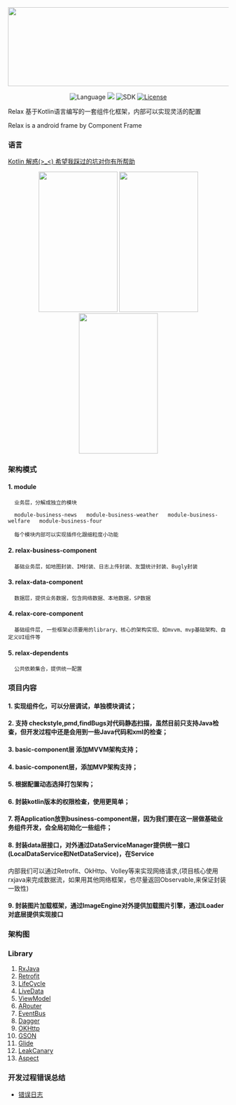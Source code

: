 
<div align="center">
<img width="810" height="180" src="https://github.com/UCodeUStory/Relax/blob/master/source/relax.png"/>
</div>

<div align="center">

![Language](https://img.shields.io/badge/language-Kotlin-EE0000.svg)
![](https://img.shields.io/badge/QQ-1483888222-green.svg)
![SDK](https://img.shields.io/badge/SDK-14%2B-orange.svg)
[![License](https://img.shields.io/apm/l/vim-mode.svg)](https://github.com/UCodeUStory/Relax/tree/master/LICENSE)

</div>


Relax 基于Kotlin语言编写的一套组件化框架，内部可以实现灵活的配置

Relax is a android frame by Component Frame

### 语言
[Kotlin 解惑(>_<) 希望我踩过的坑对你有所帮助](https://github.com/UCodeUStory/Relax/tree/master/source/kotlin.md)


<div align="center">

<img width="180" height="320" src="https://github.com/UCodeUStory/Relax/blob/master/source/tianqi.jpg"/>
<img width="180" height="320" src="https://github.com/UCodeUStory/Relax/blob/master/source/meitu.jpg"/>
<img width="180" height="320" src="https://github.com/UCodeUStory/Relax/blob/master/source/xinwen.jpg"/>

</div>


### 架构模式

#### 1. module

      业务层，分解成独立的模块

      module-business-news   module-business-weather   module-business-welfare   module-business-four

      每个模块内部可以实现插件化跟细粒度小功能

#### 2. relax-business-component

      基础业务层，如地图封装、IM封装、日志上传封装、友盟统计封装、Bugly封装

#### 3. relax-data-component

      数据层，提供业务数据，包含网络数据、本地数据，SP数据

#### 4. relax-core-component

      基础组件层, 一些框架必须要用的library、核心的架构实现、如mvvm、mvp基础架构、自定义UI组件等

#### 5. relax-dependents

      公共依赖集合，提供统一配置


### 项目内容

#### 1. 实现组件化，可以分层调试，单独模块调试；
#### 2. 支持 checkstyle,pmd,findBugs对代码静态扫描，虽然目前只支持Java检查，但开发过程中还是会用到一些Java代码和xml的检查；
#### 3. basic-component层 添加MVVM架构支持；
#### 4. basic-component层，添加MVP架构支持；
#### 5. 根据配置动态选择打包架构；
#### 6. 封装kotlin版本的权限检查，使用更简单；
#### 7. 将Application放到business-component层，因为我们要在这一层做基础业务组件开发，会全局初始化一些组件；
#### 8. 封装data层接口，对外通过DataServiceManager提供统一接口(LocalDataService和NetDataService)，在Service
内部我们可以通过Retrofit、OkHttp、Volley等来实现网络请求,(项目核心使用rxjava来完成数据流，如果用其他网络框架，也尽量返回Observable,来保证封装一致性)
#### 9. 封装图片加载框架，通过ImageEngine对外提供加载图片引擎，通过ILoader对底层提供实现接口

### 架构图

### Library

1. [RxJava](https://github.com/ReactiveX/RxJava)
2. [Retrofit](https://github.com/square/retrofit)
3. [LifeCycle]()
4. [LiveData]()
5. [ViewModel]()
6. [ARouter](https://github.com/alibaba/ARouter)
7. [EventBus](http://greenrobot.org/eventbus/)
8. [Dagger](https://google.github.io/dagger/android)
9. [OKHttp](https://github.com/square/okhttp)
10. [GSON](https://github.com/google/gson)
11. [Glide](https://github.com/bumptech/glide)
12. [LeakCanary](https://github.com/square/leakcanary)
13. [Aspect](http://mvnrepository.com/artifact/org.aspectj/aspectjtools)



### 开发过程错误总结
- [错误日志](https://github.com/UCodeUStory/Relax/tree/master/source/error_note.md)







